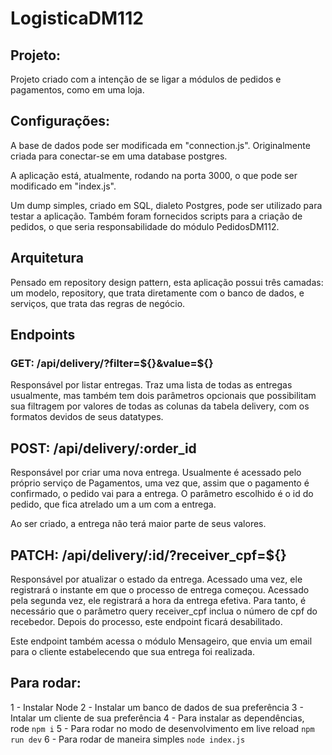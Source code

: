# LogisticaDM112

## Projeto:
Projeto criado com a intenção de se ligar a módulos de pedidos e pagamentos, como em uma loja.

## Configurações:
A base de dados pode ser modificada em "connection.js". Originalmente criada para conectar-se em uma database postgres.

A aplicação está, atualmente, rodando na porta 3000, o que pode ser modificado em "index.js".

Um dump simples, criado em SQL, dialeto Postgres, pode ser utilizado para testar a aplicação. Também foram fornecidos scripts para a criação de pedidos, o que seria responsabilidade do módulo PedidosDM112.

## Arquitetura
Pensado em repository design pattern, esta aplicação possui três camadas: um modelo, repository, que trata diretamente com o banco de dados, e serviços, que trata das regras de negócio.

## Endpoints

### GET: /api/delivery/?filter=${}&value=${}
Responsável por listar entregas. Traz uma lista de todas as entregas usualmente, mas também tem dois parâmetros opcionais que possibilitam sua filtragem por valores de todas as colunas da tabela delivery, com os formatos devidos de seus datatypes.

## POST: /api/delivery/:order_id
Responsável por criar uma nova entrega. Usualmente é acessado pelo próprio serviço de Pagamentos, uma vez que, assim que o pagamento é confirmado, o pedido vai para a entrega. O parâmetro escolhido é o id do pedido, que fica atrelado um a um com a entrega.

Ao ser criado, a entrega não terá maior parte de seus valores.

## PATCH: /api/delivery/:id/?receiver_cpf=${}
Responsável por atualizar o estado da entrega. Acessado uma vez, ele registrará o instante em que o processo de entrega começou. Acessado pela segunda vez, ele registrará a hora da entrega efetiva. Para tanto, é necessário que o parâmetro query receiver_cpf inclua o número de cpf do recebedor. Depois do processo, este endpoint ficará desabilitado.

Este endpoint também acessa o módulo Mensageiro, que envia um email para o cliente estabelecendo que sua entrega foi realizada.


## Para rodar:

1 - Instalar Node
2 - Instalar um banco de dados de sua preferência
3 - Intalar um cliente de sua preferência
4 - Para instalar as dependências, rode `npm i`
5 - Para rodar no modo de desenvolvimento em live reload `npm run dev`
6 - Para rodar de maneira simples `node index.js`
